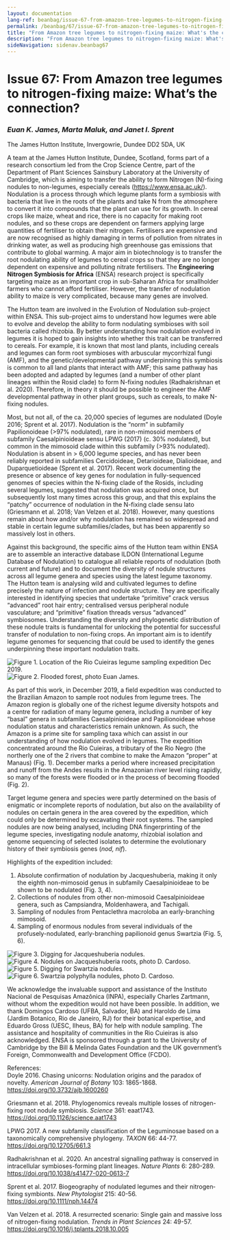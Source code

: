 ```yaml
---
layout: documentation
lang-ref: beanbag/issue-67-from-amazon-tree-legumes-to-nitrogen-fixing-maize-whats-the-connection
permalink: /beanbag/67/issue-67-from-amazon-tree-legumes-to-nitrogen-fixing-maize-whats-the-connection
title: "From Amazon tree legumes to nitrogen-fixing maize: What's the connection?"
description: "From Amazon tree legumes to nitrogen-fixing maize: What's the connection?"
sideNavigation: sidenav.beanbag67
---
```


# Issue 67: From Amazon tree legumes to nitrogen-fixing maize: What’s the connection?

### *Euan K. James, Marta Maluk, and Janet I. Sprent*  
The James Hutton Institute, Invergowrie, Dundee DD2 5DA, UK  

A team at the James Hutton Institute, Dundee, Scotland, forms part of a research consortium led from the Crop Science Centre, part of the Department of Plant Sciences Sainsbury Laboratory at the University of Cambridge, which is aiming to transfer the ability to form Nitrogen (N)-fixing nodules to non-legumes, especially cereals (<https://www.ensa.ac.uk/>). Nodulation is a process through which legume plants form a symbiosis with bacteria that live in the roots of the plants and take N from the atmosphere to convert it into compounds that the plant can use for its growth. In cereal crops like maize, wheat and rice, there is no capacity for making root nodules, and so these crops are dependent on farmers applying large quantities of fertiliser to obtain their nitrogen. Fertilisers are expensive and are now recognised as highly damaging in terms of pollution from nitrates in drinking water, as well as producing high greenhouse gas emissions that contribute to global warming. A major aim in biotechnology is to transfer the root nodulating ability of legumes to cereal crops so that they are no longer dependent on expensive and polluting nitrate fertilisers. The **Engineering Nitrogen Symbiosis for Africa** (ENSA) research project is specifically targeting maize as an important crop in sub-Saharan Africa for smallholder farmers who cannot afford fertiliser. However, the transfer of nodulation ability to maize is very complicated, because many genes are involved.

The Hutton team are involved in the Evolution of Nodulation sub-project within ENSA. This sub-project aims to understand how legumes were able to evolve and develop the ability to form nodulating symbioses with soil bacteria called rhizobia. By better understanding how nodulation evolved in legumes it is hoped to gain insights into whether this trait can be transferred to cereals. For example, it is known that most land plants, including cereals and legumes can form root symbioses with arbuscular mycorrhizal fungi (AMF), and the genetic/developmental pathway underpinning this symbiosis is common to all land plants that interact with AMF; this same pathway has been adopted and adapted by legumes (and a number of other plant lineages within the Rosid clade) to form N-fixing nodules (Radhakrishnan et al. 2020). Therefore, in theory it should be possible to engineer the AMF developmental pathway in other plant groups, such as cereals, to make N-fixing nodules.

Most, but not all, of the ca. 20,000 species of legumes are nodulated (Doyle 2016; Sprent et al. 2017). Nodulation is the “norm” in subfamily Papilionoideae (>97% nodulated), rare in non-mimosoid members of subfamily Caesalpinioideae sensu LPWG (2017) (c. 30% nodulated), but common in the mimosoid clade within this subfamily (>93% nodulated). Nodulation is absent in > 6,000 legume species, and has never been reliably reported in subfamilies Cercidoideae, Detarioideae, Dialioideae, and Duparquetioideae (Sprent et al. 2017). Recent work documenting the presence or absence of key genes for nodulation in fully-sequenced genomes of species within the N-fixing clade of the Rosids, including several legumes, suggested that nodulation was acquired once, but subsequently lost many times across this group, and that this explains the “patchy” occurrence of nodulation in the N-fixing clade sensu lato (Griesmann et al. 2018; Van Velzen et al. 2018). However, many questions remain about how and/or why nodulation has remained so widespread and stable in certain legume subfamilies/clades, but has been apparently so massively lost in others.

Against this background, the specific aims of the Hutton team within ENSA are to assemble an interactive database ILDON (International Legume Database of Nodulation) to catalogue all reliable reports of nodulation (both current and future) and to document the diversity of nodule structures across all legume genera and species using the latest legume taxonomy. The Hutton team is analysing wild and cultivated legumes to define precisely the nature of infection and nodule structure. They are specifically interested in identifying species that undertake “primitive” crack versus “advanced” root hair entry; centralised versus peripheral nodule vasculature; and “primitive” fixation threads versus “advanced” symbiosomes. Understanding the diversity and phylogenetic distribution of these nodule traits is fundamental for unlocking the potential for successful transfer of nodulation to non-fixing crops. An important aim is to identify legume genomes for sequencing that could be used to identify the genes underpinning these important nodulation traits.

![Figure 1. Location of the Rio Cuieiras legume sampling expedition Dec 2019.](/assets/images/ej-1.png) ![Figure 2. Flooded forest, photo Euan James.](/assets/images/ej-2.png)

As part of this work, in December 2019, a field expedition was conducted to the Brazilian Amazon to sample root nodules from legume trees. The Amazon region is globally one of the richest legume diversity hotspots and a centre for radiation of many legume genera, including a number of key “basal” genera in subfamilies Caesalpinioideae and Papilionoideae whose nodulation status and characteristics remain unknown. As such, the Amazon is a prime site for sampling taxa which can assist in our understanding of how nodulation evolved in legumes. The expedition concentrated around the Rio Cuieiras, a tributary of the Rio Negro (the northerly one of the 2 rivers that combine to make the Amazon “proper” at Manaus) (Fig. 1). December marks a period where increased precipitation and runoff from the Andes results in the Amazonian river level rising rapidly, so many of the forests were flooded or in the process of becoming flooded (Fig. 2).

Target legume genera and species were partly determined on the basis of enigmatic or incomplete reports of nodulation, but also on the availability of nodules on certain genera in the area covered by the expedition, which could only be determined by excavating their root systems. The sampled nodules are now being analysed, including DNA fingerprinting of the legume species, investigating nodule anatomy, rhizobial isolation and genome sequencing of selected isolates to determine the evolutionary history of their symbiosis genes (*nod, nif*).

Highlights of the expedition included:

1. Absolute confirmation of nodulation by Jacqueshuberia, making it only the eighth non-mimosoid genus in subfamily Caesalpinioideae to be shown to be nodulated (Fig. 3, 4).
2. Collections of nodules from other non-mimosoid Caesalpinioideae genera, such as Campsiandra, Moldenhawera, and Tachigali.
3. Sampling of nodules from Pentaclethra macroloba an early-branching mimosoid.
4. Sampling of enormous nodules from several individuals of the profusely-nodulated, early-branching papilionoid genus Swartzia (Fig. 5, 6).

![Figure 3. Digging for Jacqueshuberia nodules.](/assets/images/ej-3.png) ![Figure 4. Nodules on Jacqueshuberia roots, photo D. Cardoso.](/assets/images/ej-4.png)
![Figure 5. Digging for Swartzia nodules.](/assets/images/ej-5-1.png) ![Figure 6. Swartzia polyphylla nodules, photo D. Cardoso.](/assets/images/ej-6.png)

We acknowledge the invaluable support and assistance of the Instituto Nacional de Pesquisas Amazônica (INPA), especially Charles Zartmann, without whom the expedition would not have been possible. In addition, we thank Domingos Cardoso (UFBA, Salvador, BA) and Haroldo de Lima (Jardim Botanico, Rio de Janeiro, RJ) for their botanical expertise, and Eduardo Gross (UESC, Ilheus, BA) for help with nodule sampling. The assistance and hospitality of communities in the Rio Cuieiras is also acknowledged. ENSA is sponsored through a grant to the University of Cambridge by the Bill & Melinda Gates Foundation and the UK government’s Foreign, Commonwealth and Development Office (FCDO).

References:  
Doyle 2016. Chasing unicorns: Nodulation origins and the paradox of novelty. *American Journal of Botany* 103: 1865-1868. <https://doi.org/10.3732/ajb.1600260>

Griesmann et al. 2018. Phylogenomics reveals multiple losses of nitrogen-fixing root nodule symbiosis. *Science* 361: eaat1743. <https://doi.org/10.1126/science.aat1743>

LPWG 2017. A new subfamily classification of the Leguminosae based on a taxonomically comprehensive phylogeny. *TAXON* 66: 44-77. <https://doi.org/10.12705/661.3>

Radhakrishnan et al. 2020. An ancestral signalling pathway is conserved in intracellular symbioses-forming plant lineages. *Nature Plants* 6: 280-289. <https://doi.org/10.1038/s41477-020-0613-7>

Sprent et al. 2017. Biogeography of nodulated legumes and their nitrogen‐fixing symbionts. *New Phytologist* 215: 40-56. <https://doi.org/10.1111/nph.14474>

Van Velzen et al. 2018. A resurrected scenario: Single gain and massive loss of nitrogen-fixing nodulation. *Trends in Plant Sciences* 24: 49-57. <https://doi.org/10.1016/j.tplants.2018.10.005>